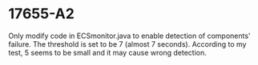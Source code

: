 # 17655-A2

Only modify code in ECSmonitor.java to enable detection of components' failure.
The threshold is set to be 7 (almost 7 seconds). According to my test, 5 seems to be small and it may cause wrong detection.

